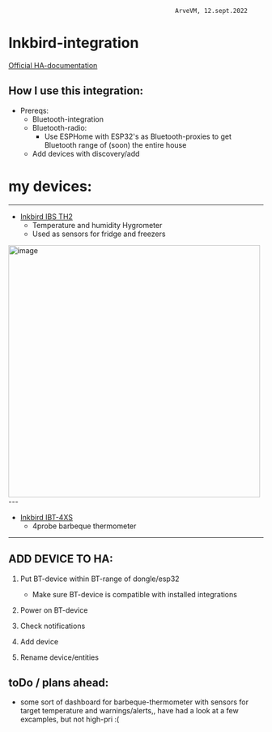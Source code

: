                                                   ArveVM, 12.sept.2022
# Inkbird-integration
[Official HA-documentation](https://www.home-assistant.io/integrations/inkbird/)




## How I use this integration:  
- Prereqs:
  - Bluetooth-integration
  - Bluetooth-radio:
    - Use ESPHome with ESP32's as Bluetooth-proxies to get Bluetooth range of (soon) the entire house
  - Add devices with discovery/add 


# my devices: 
---
- [Inkbird IBS TH2](https://inkbird.com/products/hygrometer-ibs-th2)
  - Temperature and humidity Hygrometer 
  - Used as sensors for fridge and freezers
<img width="497" alt="image" src="https://user-images.githubusercontent.com/96014323/193264158-8f60b39a-b637-4ea4-8800-c2b83fce2b3f.png">
---

- [Inkbird IBT-4XS](https://inkbird.com/products/bluetooth-grill-thermometer-ibt-4xs)
  - 4probe barbeque thermometer

---

## ADD DEVICE TO HA:
1. Put BT-device within BT-range of dongle/esp32
   - Make sure BT-device is compatible with installed integrations

2. Power on BT-device

3. Check notifications

4. Add device

5. Rename device/entities



## toDo / plans ahead:
- some sort of dashboard for barbeque-thermometer
  with sensors for target temperature and warnings/alerts,, have had a look at a few excamples, but not high-pri :(
